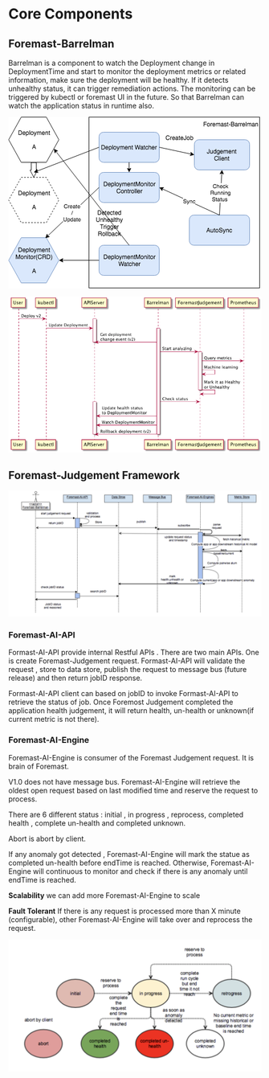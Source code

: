 # Core Components

## 

## Foremast-Barrelman

Barrelman is a component to watch the Deployment change in DeploymentTime and start to monitor the deployment metrics or related information, make sure the deployment will be healthy. If it detects unhealthy status, it can trigger remediation actions.  The monitoring can be triggered by kubectl or foremast UI in the future. So that Barrelman can watch the application status in runtime also.

![Barrelman architecture](../.gitbook/assets/foremast-barrelman.png)

![Barrelman workflow](../.gitbook/assets/barrelman-flow.png)



## Foremast-Judgement Framework

![Foremast-Judgement Framework Sequence Diagram](../.gitbook/assets/foremastjudgementsequencediagram.png)

### Foremast-AI-API

Formast-AI-API provide internal Restful APIs . There are two main APIs. One is  create Foremast-Judgement request. Formast-AI-API will validate the request , store to data store, publish the request to message bus \(future release\) and then return jobID response.

Formast-AI-API client can based on jobID to invoke Formast-AI-API to retrieve the status of job. Once Foremost Judgement completed the application health judgement, it will return health, un-health or unknown\(if current metric is not there\).

### Foremast-AI-Engine

Foremast-AI-Engine is consumer of the Foremast Judgement request. It is brain of Foremast. 

V1.0 does not have message bus. Foremast-AI-Engine will retrieve the oldest  open request based on  last modified time and reserve the request to process.

There are 6 different status : initial , in progress , reprocess, completed health , complete un-health and completed unknown.

Abort is abort by client.

If any anomaly got detected , Foremast-AI-Engine will mark the statue as completed un-health before endTime is reached. Otherwise, Foremast-AI-Engine will continuous to monitor and check if there is any anomaly until endTime is reached.

**Scalability**  we can add more Foremast-AI-Engine to scale

**Fault Tolerant**  If there is any request is processed more than X minute \(configurable\), other Foremast-AI-Engine will take over and reprocess the request.

![](../.gitbook/assets/foremastrequeststatediagram.png)



